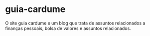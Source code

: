 # guia-cardume
O site guia cardume e um blog que trata de assuntos relacionados a finanças pessoais, bolsa de valores e assuntos relacionados.
